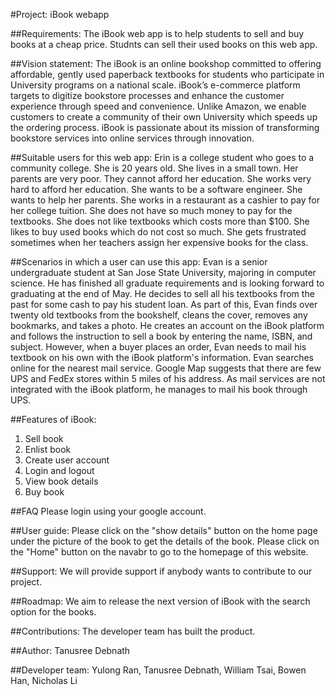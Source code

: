 #Project: iBook webapp

##Requirements: 
The iBook web app is to help students to sell and buy books at a cheap price. Studnts can sell their used books on this web app.

##Vision statement: 
The iBook is an online bookshop committed to offering affordable, gently used paperback textbooks for students who participate in University programs on a national scale.  iBook’s e-commerce platform targets to digitize bookstore processes and enhance the customer experience through speed and convenience. Unlike Amazon, we enable customers to create a community of their own University which speeds up the ordering process. iBook is passionate about its mission of transforming bookstore services into online services through innovation.

##Suitable users for this web app:
Erin is a college student who goes to a community college. She is 20 years old. She lives in a small town. Her parents are very poor. They cannot afford her education. She works very hard to afford her education. She wants to be a software engineer. She wants to help her parents. She works in a restaurant as a cashier to pay for her college tuition. She does not have so much money to pay for the textbooks. She does not like textbooks which costs more than $100. She likes to buy used books which do not cost so much. She gets frustrated sometimes when her teachers assign her expensive books for the class. 

##Scenarios in which a user can use this app:
Evan is a senior undergraduate student at San Jose State University, majoring in computer science. He has finished all graduate requirements and is looking forward to graduating at the end of May. He decides to sell all his textbooks from the past for some cash to pay his student loan.
    As part of this, Evan finds over twenty old textbooks from the bookshelf, cleans the cover, removes any bookmarks, and takes a photo. He creates an account on the iBook platform and follows the instruction to sell a book by entering the name, ISBN, and subject. However, when a buyer places an order, Evan needs to mail his textbook on his own with the iBook platform's information. Evan searches online for the nearest mail service. Google Map suggests that there are few UPS and FedEx stores within 5 miles of his address. As mail services are not integrated with the iBook platform, he manages to mail his book through UPS.
    
 ##Features of iBook:
 1. Sell book
 2. Enlist book
 3. Create user account
 4. Login and logout
 5. View book details
 6. Buy book

##FAQ
Please login using your google account.

##User guide:
Please click on the "show details" button on the home page under the picture of the book to get the details of the book.
Please click on the "Home" button on the navabr to go to the homepage of this website.

##Support:
We will provide support if anybody wants to contribute to our project.

##Roadmap:
We aim to release the next version of iBook with the search option for the books.

##Contributions:
The developer team has built the product.

##Author:
Tanusree Debnath

##Developer team:
Yulong Ran, Tanusree Debnath, William Tsai, Bowen Han, Nicholas Li



